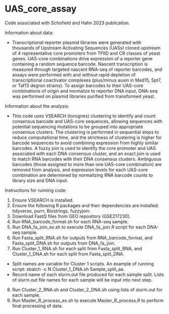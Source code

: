 # UAS_core_assay
Code associated with Schofield and Hahn 2023 publication.

Information about data:
* Transcriptional reporter plasmid libraries were generated with thousands of Upstream Activating Sequences (UASs) cloned upstream of 4 representative core promoters from TFIID and CR classes of yeast genes. UAS-core combinations drive expression of a reporter gene containing a random sequence barcode. Nascent transcription is measured through targeted nascent RNA-seq of reporter barcodes, and assays were performed with and without rapid depletion of transcriptional coactivator complexes (plus/minus auxin in Med15, Spt7, or Taf13 degron strains). To assign barcodes to their UAS-core combinations of origin and normalize to reporter DNA input, DNA-seq was performed on plasmid libraries purified from transformed yeast.

Information about the analysis:
* This code uses VSEARCH (torognes) clustering to identify and count consensus barcode and UAS-core sequences, allowing sequences with potential sequencing mutations to be grouped into appropriate consensus clusters. The clustering is performed in sequential steps to reduce computational time, and the strictness of clustering is higher for barcode sequences to avoid combining expression from highly similar barcodes. A fuzzy join is used to identify the core promoter and UAS associated with each DNA consensus cluster, and an exact join is used to match RNA barcodes with their DNA consensus clusters. Ambiguous barcodes (those assigned to more than one UAS-core combination) are removed from analysis, and expression levels for each UAS-core combination are determined by normalizing RNA barcode counts to library size and DNA input.

Instructions for running code:
1. Ensure VSEARCH is installed.
2. Ensure the following R packages and their dependencies are installed: tidyverse, purrr, Biostrings, fuzzyjoin.
3. Download FastQ files from GEO repository (GSE217230).
4. Run RNA_barcode_format.sh for each RNA-seq sample.
5. Run DNA_fa_join_ex.sh to execute DNA_fa_join.R script for each DNA-seq sample.
6. Run Fasta_split_RNA.sh for outputs from RNA_barcode_format, and Fasta_split_DNA.sh for outputs from DNA_fa_join.
7. Run Cluster_1_RNA.sh for each split from Fasta_split_RNA, and Cluster_1_DNA.sh for each split from Fasta_split_DNA.
* Split names are variable for Cluster 1 scripts. An example of running script: sbatch -c N Cluster_1_DNA.sh Sample_split_aa.
* Record name of each slurm.out file produced for each sample split. Lists of slurm.out file names for each sample will be input into next step.
8. Run Cluster_2_RNA.sh and Cluster_2_DNA.sh using lists of slurm.out for each sample.
9. Run Master_R_process_ex.sh to execute Master_R_process.R to perform final processing of data.
